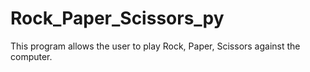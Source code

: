 # Rock_Paper_Scissors_py
This program allows the user to play Rock, Paper, Scissors against the computer.
